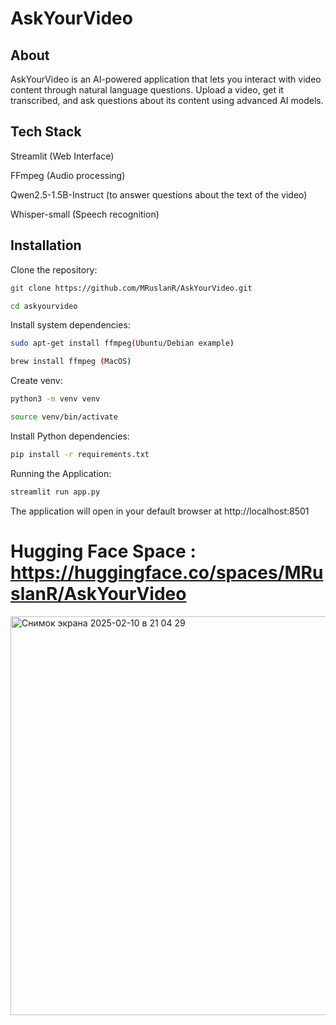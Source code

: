 # AskYourVideo

## About
AskYourVideo is an AI-powered application that lets you interact with video content through natural language questions. Upload a video, get it transcribed, and ask questions about its content using advanced AI models.

## Tech Stack

 Streamlit (Web Interface)

 FFmpeg (Audio processing)

 Qwen2.5-1.5B-Instruct (to answer questions about the text of the video)

 Whisper-small (Speech recognition)

## Installation
Clone the repository:
```bash
git clone https://github.com/MRuslanR/AskYourVideo.git
```
```bash
cd askyourvideo
```

Install system dependencies:
```bash
sudo apt-get install ffmpeg(Ubuntu/Debian example)
```
```bash
brew install ffmpeg (MacOS)
```

Create venv:
```bash
python3 -m venv venv
```
```bash
source venv/bin/activate
```


Install Python dependencies:
```bash
pip install -r requirements.txt
```

Running the Application:
```bash
streamlit run app.py
```
The application will open in your default browser at http://localhost:8501


# Hugging Face Space : https://huggingface.co/spaces/MRuslanR/AskYourVideo

<img width="638" alt="Снимок экрана 2025-02-10 в 21 04 29" src="https://github.com/user-attachments/assets/d2beed93-5a92-4bbb-8acb-a417bc8c8531" />




